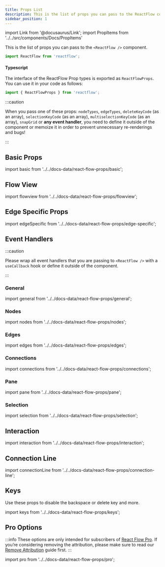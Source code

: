 ```yaml
---
title: Props List
description: This is the list of props you can pass to the ReactFlow component.
sidebar_position: 1
---
```


import Link from '@docusaurus/Link';
import PropItems from '../../src/components/Docs/PropItems'

This is the list of props you can pass to the `<ReactFlow />` component.

```jsx
import ReactFlow from 'reactflow';
```

#### Typescript

The interface of the ReactFlow Prop types is exported as `ReactFlowProps`. You can use it in your code as follows:

```javascript
import { ReactFlowProps } from 'reactflow';
```

:::caution

When you pass one of these props: `nodeTypes`, `edgeTypes`, `deleteKeyCode` (as an array), `selectionKeyCode` (as an array), `multiselectionKeyCode` (as an array), `snapGrid` or **any event handler**, you need to define it outside of the component or memoize it in order to prevent unnecessary re-renderings and bugs!

:::

## Basic Props

import basic from '../../docs-data/react-flow-props/basic';

<PropItems props={basic} />

## Flow View

import flowview from '../../docs-data/react-flow-props/flowview';

<PropItems  props={flowview} />

## Edge Specific Props

import edgeSpecific from '../../docs-data/react-flow-props/edge-specific';

<PropItems  props={edgeSpecific} />

## Event Handlers

:::caution

Please wrap all event handlers that you are passing to `<ReactFlow />` with a `useCallback` hook or define it outside of the component.

:::

### General

import general from '../../docs-data/react-flow-props/general';

<PropItems props={general} />

### Nodes

import nodes from '../../docs-data/react-flow-props/nodes';

<PropItems  props={nodes} />

### Edges

import edges from '../../docs-data/react-flow-props/edges';

<PropItems props={edges} />

### Connections

import connections from '../../docs-data/react-flow-props/connections';

<PropItems props={connections} />

### Pane

import pane from '../../docs-data/react-flow-props/pane';

<PropItems  props={pane} />

### Selection

import selection from '../../docs-data/react-flow-props/selection';

<PropItems  props={selection} />

## Interaction

import interaction from '../../docs-data/react-flow-props/interaction';

<PropItems  props={interaction} />

## Connection Line

import connectionLine from '../../docs-data/react-flow-props/connection-line';

<PropItems  props={connectionLine} />

## Keys

Use these props to disable the backspace or delete key and more.

import keys from '../../docs-data/react-flow-props/keys';

<PropItems props={keys} />

## Pro Options

:::info
These options are only intended for subscribers of [React Flow Pro](https://pro.reactflow.dev). If you’re considering removing the attribution, please make sure to read our [Remove Attribution](/docs/guides/remove-attribution) guide first.
:::

import pro from '../../docs-data/react-flow-props/pro';

<PropItems props={pro} />
